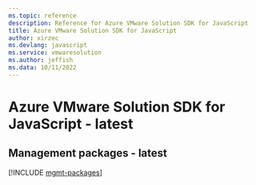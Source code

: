 ```yaml
---
ms.topic: reference
description: Reference for Azure VMware Solution SDK for JavaScript
title: Azure VMware Solution SDK for JavaScript
author: xirzec
ms.devlang: javascript
ms.service: vmwaresolution
ms.author: jeffish
ms.data: 10/11/2022
---
```

# Azure VMware Solution SDK for JavaScript - latest

## Management packages - latest
[!INCLUDE [mgmt-packages](vmware-solution-mgmt-index.md)]